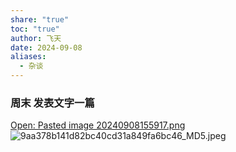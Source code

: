 ```yaml
---
share: "true"
toc: "true"
author: 飞天
date: 2024-09-08
aliases:
  - 杂谈
---
```


### 周末 发表文字一篇
[Open: Pasted image 20240908155917.png](attachments/9aa378b141d82bc40cd31a849fa6bc46_MD5.jpeg)
![9aa378b141d82bc40cd31a849fa6bc46_MD5.jpeg](attachments/9aa378b141d82bc40cd31a849fa6bc46_MD5.jpeg)
